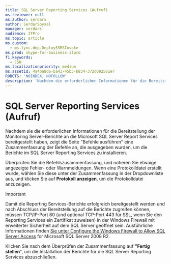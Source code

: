 ```yaml
---
title: SQL Server Reporting Services (Aufruf)
ms.reviewer: null
ms.author: serdars
author: SerdarSoysal
manager: serdars
audience: ITPro
ms.topic: article
ms.custom:
  - ms.lync.dep.DeploySSRSInvoke
ms.prod: skype-for-business-itpro
f1.keywords:
  - CSH
ms.localizationpriority: medium
ms.assetid: 4a4ba8d6-ba43-45b3-b834-372d092561e7
ROBOTS: 'NOINDEX, NOFOLLOW'
description: 'Nachdem die erforderlichen Informationen für die Bereitstellung der Monitoring Server-Berichte an die Microsoft SQL Server 2008 R2 oder an Microsoft SQL Server 2012 Report Services bereitgestellt wurden, zeigt die Seite "Befehle ausführen" eine Zusammenfassung der Befehle an, die zum Installieren der Berichte im SQL Server Reporting Services .'
---
```


# <a name="sql-server-reporting-services-invoke"></a>SQL Server Reporting Services (Aufruf)
 
Nachdem sie die erforderlichen Informationen für die Bereitstellung der Monitoring Server-Berichte an die Microsoft SQL Server Report Services bereitgestellt haben, zeigt die Seite "Befehle ausführen" eine Zusammenfassung der Befehle an, die ausgegeben wurden, um die Berichte im SQL Server Reporting Services zu installieren.
  
Überprüfen Sie die Befehlszusammenfassung, und notieren Sie etwaige angezeigte Fehler- oder Warnmeldungen. Wenn eine Protokolldatei erstellt wurde, wählen Sie diese unter der Zusammenfassung in der Dropdownliste aus, und klicken Sie auf **Protokoll anzeigen**, um die Protokolldatei anzuzeigen.
  
> [!IMPORTANT]
> Damit die Reporting Services-Berichte erfolgreich bereitgestellt werden und nach Abschluss der Bereitstellung auf die Berichte zugreifen können, müssen TCP/IP-Port 80 (und optional TCP-Port 443 für SSL, wenn Sie den Reporting Services ein Zertifikat zuweisen) in der Windows Firewall mit erweiterter Sicherheit auf dem SQL Server geöffnet sein. Ausführliche Informationen finden [Sie unter Configure the Windows Firewall to Allow SQL Server Access](/sql/sql-server/install/configure-the-windows-firewall-to-allow-sql-server-access) for Microsoft SQL Server 2008 R2.
  
Klicken Sie nach dem Überprüfen der Zusammenfassung auf **"Fertig stellen**", um die Installation der Berichte für die SQL Server Reporting Services abzuschließen.
